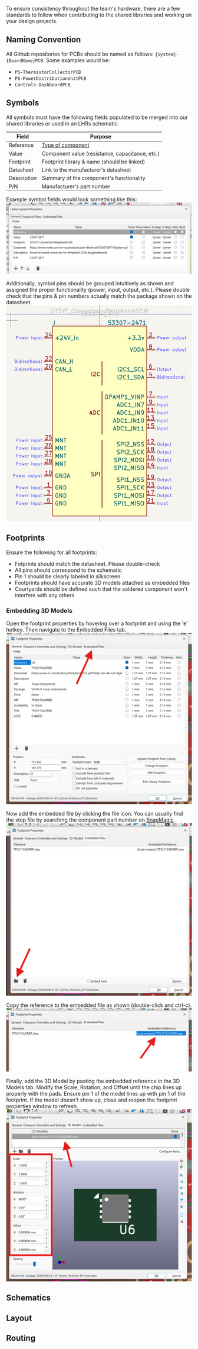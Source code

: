 To ensure consistency throughout the team's hardware, there are a few standards to follow when contributing to the shared libraries and working on your design projects.
## Naming Convention
All Github repositories for PCBs should be named as follows: `{System}-{BoardName}PCB`. Some examples would be:

- `PS-ThermistorCollectorPCB`
- `PS-PowerDistributionUnitPCB`
- `Controls-DashboardPCB`
## Symbols
All symbols must have the following fields populated to be merged into our shared libraries or used in an LHRs schematic.

| Field | Purpose |
|---|---|
| Reference | [Type of component](https://en.wikipedia.org/wiki/Reference_designator#Designators) |
| Value | Component value (resistance, capacitance, etc.) |
| Footprint | Footprint library & name (should be linked) |
| Datasheet | Link to the manufacturer's datasheet |
| Description | Summary of the component's functionality |
| P/N | Manufacturer's part number |

Example symbol fields would look something like this:
![Example symbol fields](img/Symbol-Fields.png)

Additionally, symbol pins should be grouped intuitively as shown and assigned the proper functionality (power, input, output, etc.). Please double check that the pins & pin numbers actually match the package shown on the datasheet.
![Example symbol pins](img/Symbol-Pins.png)
## Footprints
Ensure the following for all footprints:
- Fotprints should match the datasheet. Please double-check
- All pins should correspond to the schematic
- Pin 1 should be clearly labeled in silkscreen
- Footprints should have accurate 3D models attached as embedded files
- Courtyards should be defined such that the soldered component won't interfere with any others
### Embedding 3D Models
Open the footprint properties by hovering over a footprint and using the 'e' hotkey. Then navigate to the Embedded Files tab.
![Embedded Files Tab](img/EmbeddedFilesTab.png)

Now add the embedded file by clicking the file icon. You can usually find the step file by searching the component part number on [SnapMagic](https://www.snapeda.com/).
![Embedded Files Icon](img/AddEmbeddedFile.png)

Copy the reference to the embedded file as shown (double-click and ctrl-c).
![Copying Embedded Reference](img/CopyEmbeddedReference.png)

Finally, add the 3D Model by pasting the embedded reference in the 3D Models tab. Modify the Scale, Rotation, and Offset until the chip lines up properly with the pads. Ensure pin 1 of the model lines up with pin 1 of the footprint. If the model doesn't show up, close and reopen the footprint properties window to refresh.
![Add 3D Model](img/Add3DModel.png)
## Schematics

## Layout

## Routing
